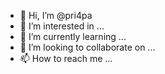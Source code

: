 - 👋 Hi, I’m @pri4pa
- 👀 I’m interested in ...
- 🌱 I’m currently learning ...
- 💞️ I’m looking to collaborate on ...
- 📫 How to reach me ...

<!---
pri4pa/pri4pa is a ✨ special ✨ repository because its `README.md` (this file) appears on your GitHub profile.
You can click the Preview link to take a look at your changes.
--->
